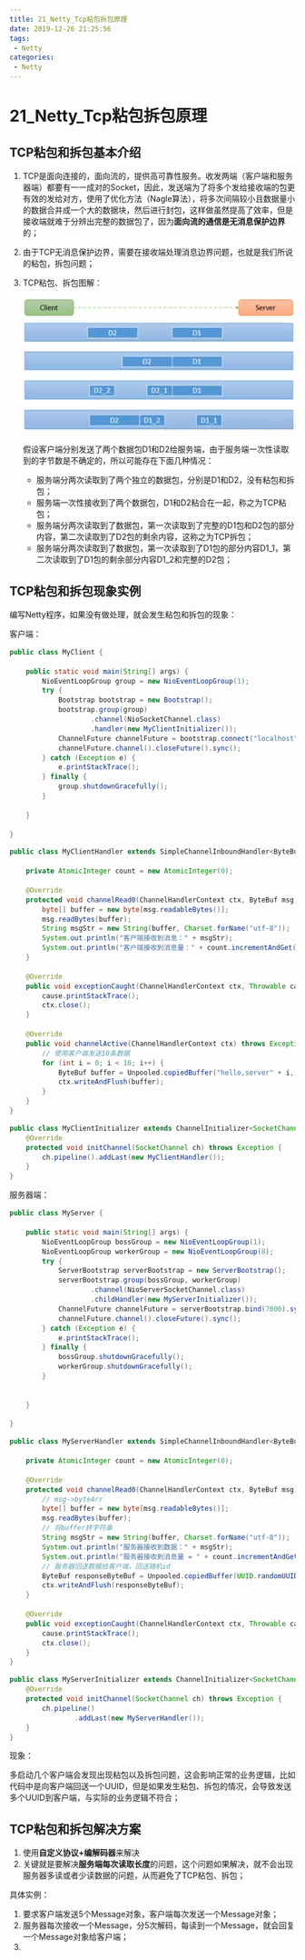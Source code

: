 ```yaml
---
title: 21_Netty_Tcp粘包拆包原理
date: 2019-12-26 21:25:56
tags: 
 - Netty
categories:
 - Netty
---
```


# 21_Netty_Tcp粘包拆包原理

## TCP粘包和拆包基本介绍

1. TCP是面向连接的，面向流的，提供高可靠性服务。收发两端（客户端和服务器端）都要有一一成对的Socket，因此，发送端为了将多个发给接收端的包更有效的发给对方，使用了优化方法（Nagle算法），将多次间隔较小且数据量小的数据合并成一个大的数据块，然后进行封包，这样做虽然提高了效率，但是接收端就难于分辨出完整的数据包了，因为**面向流的通信是无消息保护边界**的；

2. 由于TCP无消息保护边界，需要在接收端处理消息边界问题，也就是我们所说的粘包，拆包问题；

3. TCP粘包、拆包图解：

   ![image-20191226213821088](Untitled/image-20191226213821088.png)

   假设客户端分别发送了两个数据包D1和D2给服务端，由于服务端一次性读取到的字节数是不确定的，所以可能存在下面几种情况：

   - 服务端分两次读取到了两个独立的数据包，分别是D1和D2，没有粘包和拆包；
   - 服务端一次性接收到了两个数据包，D1和D2粘合在一起，称之为TCP粘包；
   - 服务端分两次读取到了数据包，第一次读取到了完整的D1包和D2包的部分内容，第二次读取到了D2包的剩余内容，这称之为TCP拆包；
   - 服务端分两次读取到了数据包，第一次读取到了D1包的部分内容D1_1，第二次读取到了D1包的剩余部分内容D1_2和完整的D2包；



## TCP粘包和拆包现象实例

编写Netty程序，如果没有做处理，就会发生粘包和拆包的现象：

客户端：

```java
public class MyClient {

    public static void main(String[] args) {
        NioEventLoopGroup group = new NioEventLoopGroup(1);
        try {
            Bootstrap bootstrap = new Bootstrap();
            bootstrap.group(group)
                    .channel(NioSocketChannel.class)
                    .handler(new MyClientInitializer());
            ChannelFuture channelFuture = bootstrap.connect("localhost", 7000).sync();
            channelFuture.channel().closeFuture().sync();
        } catch (Exception e) {
            e.printStackTrace();
        } finally {
            group.shutdownGracefully();
        }

    }

}
```

```java
public class MyClientHandler extends SimpleChannelInboundHandler<ByteBuf> {

    private AtomicInteger count = new AtomicInteger(0);

    @Override
    protected void channelRead0(ChannelHandlerContext ctx, ByteBuf msg) throws Exception {
        byte[] buffer = new byte[msg.readableBytes()];
        msg.readBytes(buffer);
        String msgStr = new String(buffer, Charset.forName("utf-8"));
        System.out.println("客户端接收到消息：" + msgStr);
        System.out.println("客户端接收到消息量：" + count.incrementAndGet());
    }

    @Override
    public void exceptionCaught(ChannelHandlerContext ctx, Throwable cause) throws Exception {
        cause.printStackTrace();
        ctx.close();
    }

    @Override
    public void channelActive(ChannelHandlerContext ctx) throws Exception {
        // 使用客户端发送10条数据
        for (int i = 0; i < 10; i++) {
            ByteBuf buffer = Unpooled.copiedBuffer("hello,server" + i, CharsetUtil.UTF_8);
            ctx.writeAndFlush(buffer);
        }
    }
}
```

```java
public class MyClientInitializer extends ChannelInitializer<SocketChannel> {
    @Override
    protected void initChannel(SocketChannel ch) throws Exception {
        ch.pipeline().addLast(new MyClientHandler());
    }
}
```

服务器端：

```java
public class MyServer {

    public static void main(String[] args) {
        NioEventLoopGroup bossGroup = new NioEventLoopGroup(1);
        NioEventLoopGroup workerGroup = new NioEventLoopGroup(8);
        try {
            ServerBootstrap serverBootstrap = new ServerBootstrap();
            serverBootstrap.group(bossGroup, workerGroup)
                    .channel(NioServerSocketChannel.class)
                    .childHandler(new MyServerInitializer());
            ChannelFuture channelFuture = serverBootstrap.bind(7000).sync();
            channelFuture.channel().closeFuture().sync();
        } catch (Exception e) {
            e.printStackTrace();
        } finally {
            bossGroup.shutdownGracefully();
            workerGroup.shutdownGracefully();
        }


    }

}
```

```java
public class MyServerHandler extends SimpleChannelInboundHandler<ByteBuf> {

    private AtomicInteger count = new AtomicInteger(0);

    @Override
    protected void channelRead0(ChannelHandlerContext ctx, ByteBuf msg) throws Exception {
        // msg->byteArr
        byte[] buffer = new byte[msg.readableBytes()];
        msg.readBytes(buffer);
        // 将buffer转字符串
        String msgStr = new String(buffer, Charset.forName("utf-8"));
        System.out.println("服务器接收到数据：" + msgStr);
        System.out.println("服务器接收到消息量 = " + count.incrementAndGet());
        // 服务器回送数据给客户端，回送随机id
        ByteBuf responseByteBuf = Unpooled.copiedBuffer(UUID.randomUUID().toString(), Charset.forName("utf-8"));
        ctx.writeAndFlush(responseByteBuf);
    }

    @Override
    public void exceptionCaught(ChannelHandlerContext ctx, Throwable cause) throws Exception {
        cause.printStackTrace();
        ctx.close();
    }
}
```

```java
public class MyServerInitializer extends ChannelInitializer<SocketChannel> {
    @Override
    protected void initChannel(SocketChannel ch) throws Exception {
        ch.pipeline()
                .addLast(new MyServerHandler());
    }
}
```



现象：

多启动几个客户端会发现出现粘包以及拆包问题，这会影响正常的业务逻辑，比如代码中是向客户端回送一个UUID，但是如果发生粘包、拆包的情况，会导致发送多个UUID到客户端，与实际的业务逻辑不符合；



## TCP粘包和拆包解决方案

1. 使用**自定义协议+编解码器**来解决
2. 关键就是要解决**服务端每次读取长度**的问题，这个问题如果解决，就不会出现服务器多读或者少读数据的问题，从而避免了TCP粘包、拆包；

具体实例：

1. 要求客户端发送5个Message对象，客户端每次发送一个Message对象；
2. 服务器每次接收一个Message，分5次解码，每读到一个Message，就会回复一个Message对象给客户端；
3. 



